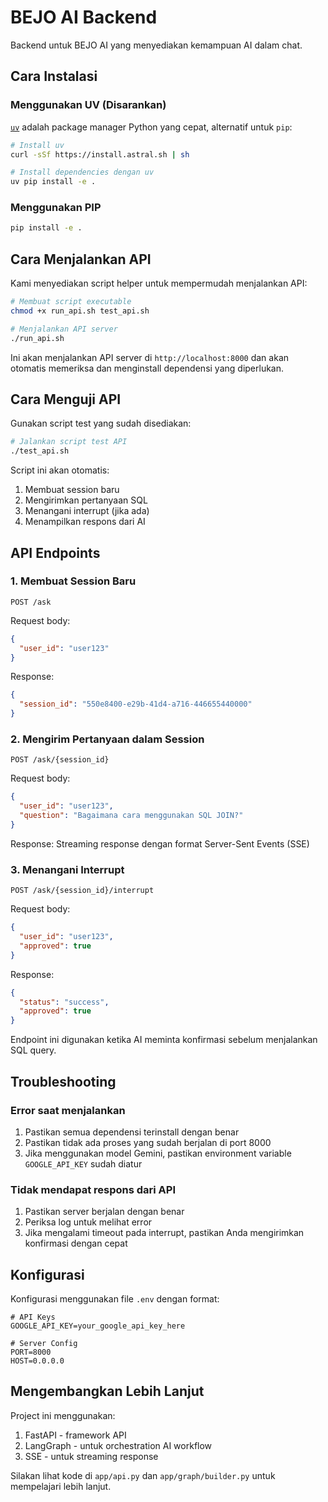# BEJO AI Backend

Backend untuk BEJO AI yang menyediakan kemampuan AI dalam chat.

## Cara Instalasi

### Menggunakan UV (Disarankan)

[`uv`](https://github.com/astral-sh/uv) adalah package manager Python yang cepat, alternatif untuk `pip`:

```bash
# Install uv
curl -sSf https://install.astral.sh | sh

# Install dependencies dengan uv
uv pip install -e .
```

### Menggunakan PIP

```bash
pip install -e .
```

## Cara Menjalankan API

Kami menyediakan script helper untuk mempermudah menjalankan API:

```bash
# Membuat script executable
chmod +x run_api.sh test_api.sh

# Menjalankan API server
./run_api.sh
```

Ini akan menjalankan API server di `http://localhost:8000` dan akan otomatis memeriksa dan menginstall dependensi yang diperlukan.

## Cara Menguji API

Gunakan script test yang sudah disediakan:

```bash
# Jalankan script test API
./test_api.sh
```

Script ini akan otomatis:

1. Membuat session baru
2. Mengirimkan pertanyaan SQL
3. Menangani interrupt (jika ada)
4. Menampilkan respons dari AI

## API Endpoints

### 1. Membuat Session Baru

```
POST /ask
```

Request body:

```json
{
  "user_id": "user123"
}
```

Response:

```json
{
  "session_id": "550e8400-e29b-41d4-a716-446655440000"
}
```

### 2. Mengirim Pertanyaan dalam Session

```
POST /ask/{session_id}
```

Request body:

```json
{
  "user_id": "user123",
  "question": "Bagaimana cara menggunakan SQL JOIN?"
}
```

Response: Streaming response dengan format Server-Sent Events (SSE)

### 3. Menangani Interrupt

```
POST /ask/{session_id}/interrupt
```

Request body:

```json
{
  "user_id": "user123",
  "approved": true
}
```

Response:

```json
{
  "status": "success",
  "approved": true
}
```

Endpoint ini digunakan ketika AI meminta konfirmasi sebelum menjalankan SQL query.

## Troubleshooting

### Error saat menjalankan

1. Pastikan semua dependensi terinstall dengan benar
2. Pastikan tidak ada proses yang sudah berjalan di port 8000
3. Jika menggunakan model Gemini, pastikan environment variable `GOOGLE_API_KEY` sudah diatur

### Tidak mendapat respons dari API

1. Pastikan server berjalan dengan benar
2. Periksa log untuk melihat error
3. Jika mengalami timeout pada interrupt, pastikan Anda mengirimkan konfirmasi dengan cepat

## Konfigurasi

Konfigurasi menggunakan file `.env` dengan format:

```
# API Keys
GOOGLE_API_KEY=your_google_api_key_here

# Server Config
PORT=8000
HOST=0.0.0.0
```

## Mengembangkan Lebih Lanjut

Project ini menggunakan:

1. FastAPI - framework API
2. LangGraph - untuk orchestration AI workflow
3. SSE - untuk streaming response

Silakan lihat kode di `app/api.py` dan `app/graph/builder.py` untuk mempelajari lebih lanjut.
